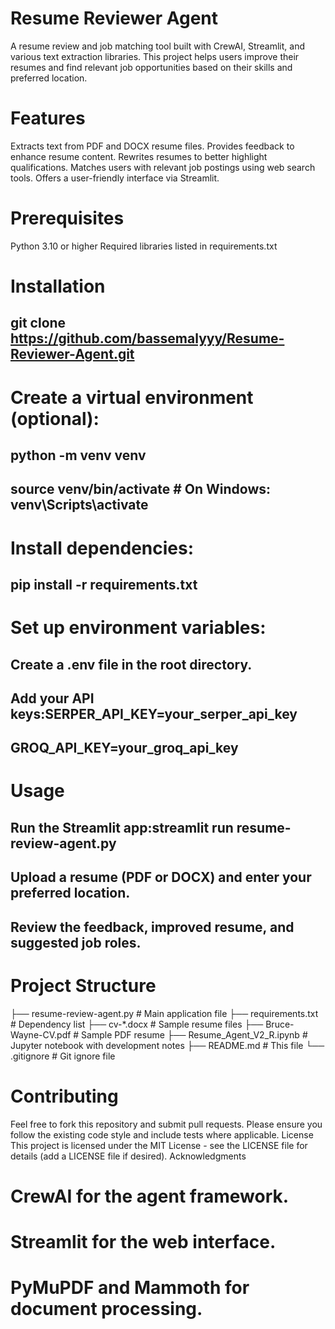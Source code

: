 # Resume Reviewer Agent

A resume review and job matching tool built with CrewAI, Streamlit, and various text extraction libraries. This project helps users improve their resumes and find relevant job opportunities based on their skills and preferred location.

# Features

Extracts text from PDF and DOCX resume files.
Provides feedback to enhance resume content.
Rewrites resumes to better highlight qualifications.
Matches users with relevant job postings using web search tools.
Offers a user-friendly interface via Streamlit.

# Prerequisites

Python 3.10 or higher
Required libraries listed in requirements.txt

# Installation

## git clone https://github.com/bassemalyyy/Resume-Reviewer-Agent.git


# Create a virtual environment (optional):

## python -m venv venv
## source venv/bin/activate  # On Windows: venv\Scripts\activate


# Install dependencies:

## pip install -r requirements.txt


# Set up environment variables:

## Create a .env file in the root directory.
## Add your API keys:SERPER_API_KEY=your_serper_api_key
## GROQ_API_KEY=your_groq_api_key


# Usage

## Run the Streamlit app:streamlit run resume-review-agent.py
## Upload a resume (PDF or DOCX) and enter your preferred location.
## Review the feedback, improved resume, and suggested job roles.

# Project Structure
├── resume-review-agent.py    # Main application file
├── requirements.txt         # Dependency list
├── cv-*.docx               # Sample resume files
├── Bruce-Wayne-CV.pdf      # Sample PDF resume
├── Resume_Agent_V2_R.ipynb # Jupyter notebook with development notes
├── README.md               # This file
└── .gitignore              # Git ignore file

# Contributing
Feel free to fork this repository and submit pull requests. Please ensure you follow the existing code style and include tests where applicable.
License
This project is licensed under the MIT License - see the LICENSE file for details (add a LICENSE file if desired).
Acknowledgments

# CrewAI for the agent framework.
# Streamlit for the web interface.
# PyMuPDF and Mammoth for document processing.
